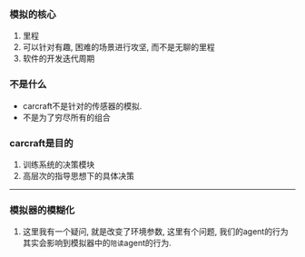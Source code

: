 ### 模拟的核心
1. 里程
2. 可以针对有趣, 困难的场景进行攻坚, 而不是无聊的里程
3. 软件的开发迭代周期

### 不是什么
- carcraft不是针对的传感器的模拟.
- 不是为了穷尽所有的组合

### carcraft是目的
1. 训练系统的决策模块
2. 高层次的指导思想下的具体决策


---

### 模拟器的模糊化
1. 这里我有一个疑问, 就是改变了环境参数, 这里有个问题, 我们的agent的行为其实会影响到模拟器中的`陪读`agent的行为.
